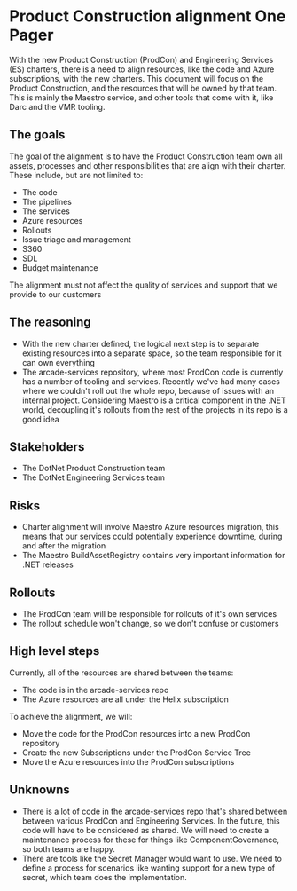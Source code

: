 # Product Construction alignment One Pager

With the new Product Construction (ProdCon) and Engineering Services (ES) charters, there is a need to align resources, like the code and Azure subscriptions, with the new charters.
This document will focus on the Product Construction, and the resources that will be owned by that team. This is mainly the Maestro service, and other tools that come with it, like Darc and the VMR tooling. 

## The goals

The goal of the alignment is to have the Product Construction team own all assets, processes and other responsibilities that are align with their charter. These include, but are not limited to:

- The code
- The pipelines
- The services
- Azure resources
- Rollouts
- Issue triage and management
- S360
- SDL
- Budget maintenance

The alignment must not affect the quality of services and support that we provide to our customers

## The reasoning
- With the new charter defined, the logical next step is to separate existing resources into a separate space, so the team responsible for it can own everything
- The arcade-services repository, where most ProdCon code is currently has a number of tooling and services. Recently we've had many cases where we couldn't roll out the whole repo, because of issues with an internal project. Considering Maestro is a critical component in the .NET world, decoupling it's rollouts from the rest of the projects in its repo is a good idea

## Stakeholders
- The DotNet Product Construction team
- The DotNet Engineering Services team

## Risks
- Charter alignment will involve Maestro Azure resources migration, this means that our services could potentially experience downtime, during and after the migration
- The Maestro BuildAssetRegistry contains very important information for .NET releases

## Rollouts
- The ProdCon team will be responsible for rollouts of it's own services
- The rollout schedule won't change, so we don't confuse or customers

## High level steps
Currently, all of the resources are shared between the teams:

- The code is in the arcade-services repo
- The Azure resources are all under the Helix subscription

To achieve the alignment, we will:

- Move the code for the ProdCon resources into a new ProdCon repository
- Create the new Subscriptions under the ProdCon Service Tree
- Move the Azure resources into the ProdCon subscriptions

## Unknowns
- There is a lot of code in the arcade-services repo that's shared between between various ProdCon and Engineering Services. In the future, this code will have to be considered as shared. We will need to create a maintenance process for these for things like ComponentGovernance, so both teams are happy.
- There are tools like the Secret Manager would want to use. We need to define a process for scenarios like wanting support for a new type of secret, which team does the implementation.
